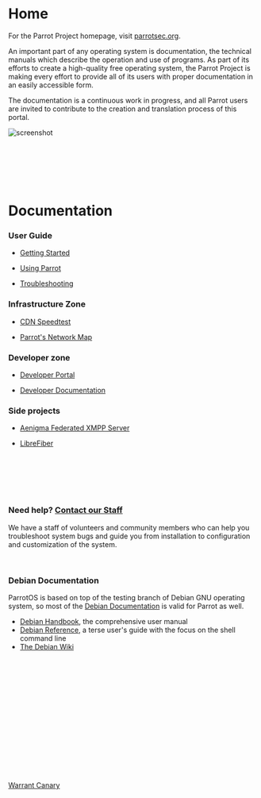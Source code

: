 
# Home

For the Parrot Project homepage, visit [parrotsec.org](https://parrotsec.org).

An important part of any operating system is documentation, the technical manuals which describe the operation and use of programs. As part of its efforts to create a high-quality free operating system, the Parrot Project is making every effort to provide all of its users with proper documentation in an easily accessible form.

The documentation is a continuous work in progress, and all Parrot users are invited to contribute to the creation and translation process of this portal.


![screenshot](https://docs.parrotsec.org/img/screenshot.png)

&nbsp;


&nbsp;


&nbsp;


# Documentation

### User Guide

- [Getting Started](getting-started/start.md)

- [Using Parrot](info/start.md)

- [Troubleshooting](trbl/start.md)

### Infrastructure Zone

- [CDN Speedtest](https://deb.parrot.sh/speedtest)

- [Parrot's Network Map](weathermap.md)

### Developer zone

- [Developer Portal](https://nest.parrotsec.org)

- [Developer Documentation](dev/index.md)

### Side projects

- [Aenigma Federated XMPP Server](https://github.com/openspace42/aenigma)

- [LibreFiber](https://github.com/openspace42/LibreFibre)



&nbsp;


&nbsp;


&nbsp;


### Need help? [Contact our Staff](https://community.parrotsec.org/c/support/)

We have a staff of volunteers and community members who can help you
troubleshoot system bugs and guide you from installation to configuration 
and customization of the system.


&nbsp;


### Debian Documentation

ParrotOS is based on top of the testing branch of Debian GNU operating system, so most of the [Debian Documentation](https://www.debian.org/doc) is valid for Parrot as well.

 * [Debian Handbook](https://www.debian.org/doc/manuals/debian-handbook/), the comprehensive user manual
 * [Debian Reference](https://www.debian.org/doc/manuals/debian-reference/), a terse user's guide with the focus on the shell command line
 * [The Debian Wiki](https://wiki.debian.org/)

 &nbsp;

 &nbsp;

 &nbsp;

 &nbsp;

 &nbsp;

 &nbsp;

 &nbsp;

 &nbsp;

[Warrant Canary](legal/warrant-canary)

